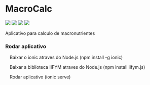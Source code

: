 # MacroCalc 
![](https://img.shields.io/badge/node.js-12.18.4-green)
![](https://img.shields.io/badge/npm-6.14.6-green)
![](https://img.shields.io/badge/ionic-5.4.16-blue)
![](https://img.shields.io/badge/angularcli-10.1.4-red)

Aplicativo para calculo de macronutrientes

<div id="#como-usar">
  <h3>Rodar aplicativo</h3>
  <p>
  &emsp;Baixar o ionic atraves do Node.js (npm install -g ionic)

  &emsp;Baixar a biblioteca IIFYM atraves do Node.js (npm install iifym.js)

  &emsp;Rodar aplicativo (ionic serve)
  </p>
</div>
